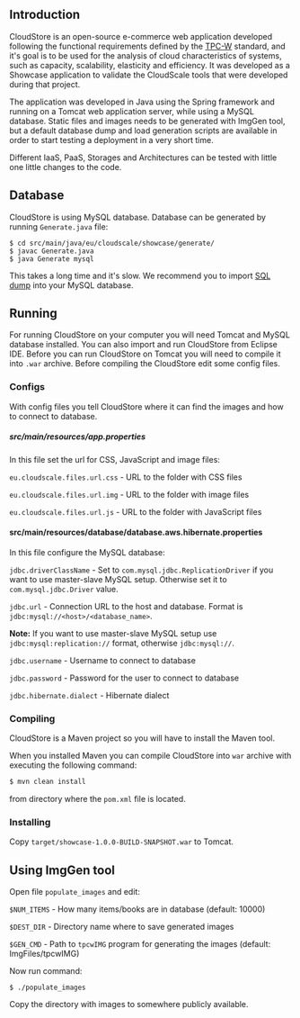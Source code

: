 ## Introduction

CloudStore is an open-source e-commerce web application developed following the functional requirements defined by the [TPC-W](http://www.tpc.org/tpcw/) standard, and it's goal is to be used for the analysis of cloud characteristics of systems, such as capacity, scalability, elasticity and efficiency. It was developed as a Showcase application to validate the CloudScale tools that were developed during that project.

The application was developed in Java using the Spring framework and running on a Tomcat web application server, while using a MySQL database.
Static files and images needs to be generated with ImgGen tool, but a default database dump and load generation scripts are available in order to start testing a deployment in a very short time.

Different IaaS, PaaS, Storages and Architectures can be tested with little one little changes to the code.

## Database

CloudStore is using MySQL database. Database can be generated by running ```Generate.java``` file:

```
$ cd src/main/java/eu/cloudscale/showcase/generate/
$ javac Generate.java
$ java Generate mysql
```

This takes a long time and it's slow. We recommend you to import [SQL dump](http://cloudscale.xlab.si/showcase/dumps/rds-tpcw-dump-latest.sql) into your MySQL database.

## Running

For running CloudStore on your computer you will need Tomcat and MySQL database installed. 
You can also import and run CloudStore from Eclipse IDE.
Before you can run CloudStore on Tomcat you will need to compile it into ```.war``` archive. Before compiling the CloudStore edit some config files.

### Configs
With config files you tell CloudStore where it can find the images and how to connect to database.

##### src/main/resources/app.properties
In this file set the url for CSS, JavaScript and image files:

```eu.cloudscale.files.url.css``` - URL to the folder with CSS files

```eu.cloudscale.files.url.img``` - URL to the folder with image files

```eu.cloudscale.files.url.js``` - URL to the folder with JavaScript files

#### src/main/resources/database/database.aws.hibernate.properties
In this file configure the MySQL database:

```jdbc.driverClassName``` - Set to ```com.mysql.jdbc.ReplicationDriver``` if you want to use master-slave MySQL setup. Otherwise set it to ```com.mysql.jdbc.Driver``` value.

```jdbc.url``` - Connection URL to the host and database. Format is ```jdbc:mysql://<host>/<database_name>```.

**Note:**
If you want to use master-slave MySQL setup use ```jdbc:mysql:replication://``` format, otherwise ```jdbc:mysql://```.

```jdbc.username``` - Username to connect to database

```jdbc.password``` - Password for the user to connect to database

```jdbc.hibernate.dialect``` - Hibernate dialect

### Compiling
CloudStore is a Maven project so you will have to install the Maven tool.

When you installed Maven you can compile CloudStore into ```war``` archive with executing the following command:

```bash
$ mvn clean install
```

from directory where the ```pom.xml``` file is located.

### Installing
Copy ```target/showcase-1.0.0-BUILD-SNAPSHOT.war``` to Tomcat.

## Using ImgGen tool
Open file ```populate_images``` and edit:

```$NUM_ITEMS``` - How many items/books are in database (default: 10000)

```$DEST_DIR``` - Directory name where to save generated images

```$GEN_CMD``` - Path to ```tpcwIMG``` program for generating the images (default: ImgFiles/tpcwIMG)

Now run command:

```
$ ./populate_images
```

Copy the directory with images to somewhere publicly available.




